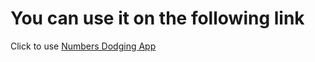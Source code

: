 # You can use it on the following link

Click to use [Numbers Dodging App](https://imrankabir.github.io/numbers)
